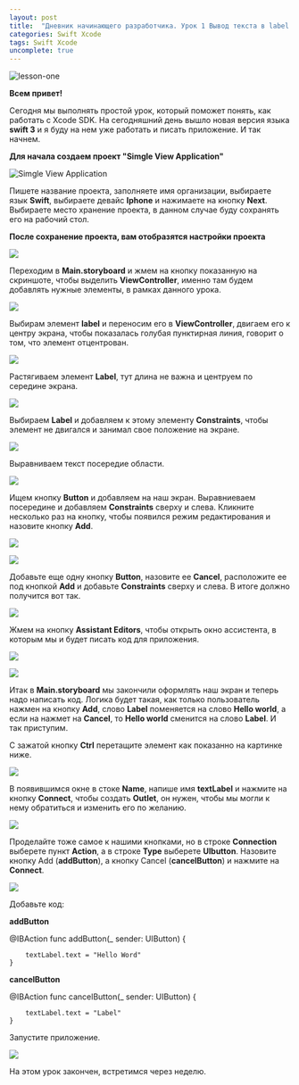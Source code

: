 ```yaml
---
layout: post
title:  "Дневник начинающего разработчика. Урок 1 Вывод текста в label с помощью Button."
categories: Swift Xcode
tags: Swift Xcode  
uncomplete: true
---
```


![lesson-one](http://s015.radikal.ru/i330/1610/b4/0db4d2f619f1.jpg)

**Всем привет!**

Сегодня мы выполнять простой урок, который поможет понять, как работать с Xcode SDK. На сегодняшний день вышло новая версия языка **swift 3** и я буду на нем уже работать и писать приложение. И так начнем.



**Для начала создаем проект "Simgle View Application"**

![Simgle View Application](http://s017.radikal.ru/i428/1610/40/ca0ff45b8692.jpg)

Пишете название проекта, заполняете имя организации, выбираете язык **Swift**, выбираете девайс **Iphone** и нажимаете на кнопку **Next**. Выбираете место хранение проекта, в данном случае буду сохранять его на рабочий стол.



**После сохранение проекта, вам отобразятся настройки проекта**

![](http://i056.radikal.ru/1610/fb/61d5f0e47ad5.jpg)



Переходим в **Main.storyboard** и жмем на кнопку показанную на скриншоте, чтобы выделить **ViewController**, именно там будем добавлять нужные элементы, в рамках данного урока.

![](http://s06.radikal.ru/i179/1610/66/5f3fcbb86d64.jpg)



Выбирам элемент **label** и переносим его в **ViewController**, двигаем его к центру экрана, чтобы показалась голубая пунктирная линия, говорит о том, что элемент отцентрован.

![](http://s018.radikal.ru/i500/1610/ad/cf4c9ee14e70.jpg)	



Растягиваем элемент **Label**, тут длина не важна и центруем по середине экрана.

![](http://s020.radikal.ru/i718/1610/a2/f845ecfbd306.jpg)



Выбираем **Label** и добавляем к этому элементу **Constraints**, чтобы элемент не двигался и занимал свое положение на экране.

![](http://s017.radikal.ru/i404/1610/16/aa9224baad3b.jpg)



Выравниваем текст посередие области.

![](http://s013.radikal.ru/i323/1610/87/be9ceec4a20f.jpg)



Ищем кнопку  **Button** и добавляем на наш экран. Выравниеваем посередине и добавляем **Constraints** сверху и слева. Кликните несколько раз на кнопку, чтобы появился режим редактирования и назовите кнопку **Add**.

![](http://s014.radikal.ru/i328/1610/33/be94aec791f4.jpg)

![](http://s41.radikal.ru/i094/1610/f9/a83faf3f0a4d.jpg)



Добавьте еще одну кнопку **Button**, назовите ее **Cancel**, расположите ее под кнопкой **Add** и добавьте **Constraints** сверху и слева. В итоге должно получится вот так.

![](http://s019.radikal.ru/i640/1610/63/815042d440be.jpg)



Жмем на кнопку **Assistant Editors**, чтобы открыть окно ассистента, в которым мы и будет писать код для приложения.

![](http://s019.radikal.ru/i605/1610/89/cd1ec7299aad.jpg)

![](http://s018.radikal.ru/i526/1610/d4/714560dda9af.jpg)



Итак в **Main.storyboard** мы закончили оформлять наш экран и теперь надо написать код. Логика будет такая, как только пользователь нажмен на кнопку **Add**, слово **Label** поменяется на слово **Hello world**, а если на нажмет на **Cancel**, то **Hello world** сменится на слово **Label**. И так приступим.

С зажатой кнопку **Ctrl** перетащите элемент как показанно на картинке ниже.

![](http://s019.radikal.ru/i639/1610/15/e179128a743e.jpg)



В появившимся окне в стоке **Name**, напише имя **textLabel** и нажмите на кнопку **Connect**, чтобы создать **Outlet**, он нужен, чтобы мы могли к нему обратиться и изменить его по желанию.

![](http://s41.radikal.ru/i091/1610/9a/93f9c2b6390f.jpg)



Проделайте тоже самое к нашими кнопками, но в строке **Connection** выберете пункт **Action**, а в строке **Type** выберете **UIbutton**. Назовите кнопку Add (**addButton**), а кнопку Cancel (**cancelButton**)  и нажмите на **Connect**.

![](http://s017.radikal.ru/i420/1610/c1/e85919a02177.jpg)



Добавьте код:

**addButton**

@IBAction func addButton(_ sender: UIButton) {

		textLabel.text = "Hello Word"
	}

**cancelButton**

@IBAction func cancelButton(_ sender: UIButton) {

		textLabel.text = "Label"
	}


Запустите приложение.

![](http://s018.radikal.ru/i517/1610/b0/5fcc9524436b.gif)



На этом урок закончен, встретимся через неделю.